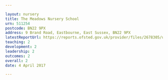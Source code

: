 ```yaml
---

layout: nursery
title: The Meadows Nursery School
urn: 511254
postcode: BN22 9PX
address: 9 Brand Road, Eastbourne, East Sussex, BN22 9PX
latestReportUrl: https://reports.ofsted.gov.uk/provider/files/2678305/urn/511254.pdf
teaching: 2
development: 2
leadership: 2
outcomes: 2
overall: 2
date: 4 April 2017

---
```

